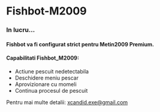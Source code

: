 # Fishbot-M2009

### In lucru... <br>

#### Fishbot va fi configurat strict pentru Metin2009 Premium.

#### Capabilitati Fishbot_M2009:

- Actiune pescuit nedetectabila
- Deschidere meniu pescar
- Aprovizionare cu momeli
- Continua procesul de pescuit


Pentru mai multe detalii: xcandid.exe@gmail.com
